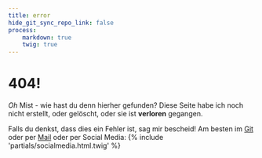 ```yaml
---
title: error
hide_git_sync_repo_link: false
process:
    markdown: true
    twig: true
---
```


# 404!  
*Oh* Mist - wie hast du denn hierher gefunden? Diese Seite habe ich noch nicht erstellt, oder gelöscht, oder sie ist **verloren** gegangen.  

Falls du denkst, dass dies ein Fehler ist, sag mir bescheid! Am besten im [Git](https://git.timbo.cc/timbuening/website) oder per [Mail](mailto:alarma@timbuening.de) oder per Social Media: {% include 'partials/socialmedia.html.twig' %}
